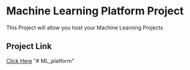 # Machine Learning Platform Project

This Project will allow you host your Machine Learning Projects

## Project Link

<a href="https://ml-platform.azurewebsites.net/">Click Here</a>
"# ML_platform" 
